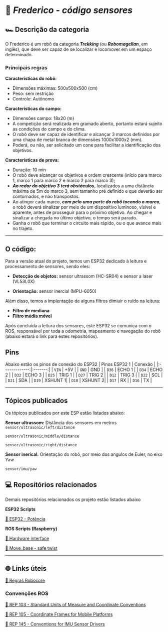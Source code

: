 # 🎩 *Frederico - código sensores*

## 🏎️ Descrição da categoria
O Frederico é um robô da categoria **_Trekking_** (ou **_Robomagellan_**, em inglês), que deve ser capaz de se localizar e locomover em um espaço determinado. 


### **Principais regras**
**Características do robô:**

- Dimensões máximas: 500x500x500 (cm)
- Peso: sem restrição
- Controle: Autônomo

**Características do campo:**

- Dimensões campo: 18x20 (m)
- A competição será realizada em gramado aberto, portanto estará sujeito as condições do campo e do clima.
- O robô deve ser capaz de identificar e alcançar 3 marcos definidos por uma chapa de metal branca de dimensões 1000x1000x2 (mm).
- Poderá, ou não, ser solicitado um cone para facilitar a identificação dos objetivos.

**Características de prova:**

- Duração: 10 min
- O robô deve alcançar os objetivos e ordem crescente (início para marco 1, marco 1 para marco 2 e marco 2 para marco 3);
- ***Ao redor do objetivo 3 terá obstáculos***, localizados a uma distância máxima de 5m do marco 3, sem tamanho pré definido e que deverão ser contornados, e não transpostos.
- Ao atingor cada marco, ***com pelo uma parte do robô tocando o marco***, o robô deverá sinalizar por meio de um dispositivo luminoso, vísivel e aparente, antes de prosseguir para o próximo objetivo. Ao chegar e sinalizar a chegada no último objetivo, o tempo será parado.
- Ganha o robô que terminar o circuito mais rápido, ou o que avance mais no trajeto.

** **
## O código: 
Para a versão atual do projeto, temos um ESP32 dedicado à leitura e processamento de sensores, sendo eles:

* __Detecção de objetos:__ sensor ultrassom (HC-SR04) e sensor a laser (VL53L0X)

* __Orientação:__ sensor inercial (MPU-6050)

Além disso, temos a implentação de alguns filtros dimiuir o ruído na leitura: 
* __Filtro de mediana__ 
* __Filtro média móvel__

Após concluída a leitura dos sensores, este ESP32 se comunica com o ROS, responsável por toda a odometria, mapeamento e navegação do robô (abaixo estará o link para estes repositórios). 

## Pins 
Abaixo estão os pinos de conexão do ESP32
| Pinos ESP32 1 | Conexão |
|:-------------:|:-------:|
|  `VIN`        | +5V     |
|  `GND`        | GND     |
|  `D36`        | ECHO 1  |
|  `D34`        | ECHO 2  |
|  `D32`        | ECHO 3  |
|  `D25`        | TRIG 1  |
|  `D27`        | TRIG 2  |
|  `D12`        | TRIG 3  |
|  `D22`        | SCL     |
|  `D21`        | SDA     |
|  `D19`        | XSHUNT 1|
|  `D18`        | XSHUNT 2|
|  `D17`        | RX      |
|  `D16`        | TX      |

** **

## Tópicos publicados
Os tópicos publicados por este ESP estão listados abaixo: 

**Sensor ultrassom:** Distância dos sensores em metros
`sensor/ultrasonic/left/distance`

`sensor/ultrasonic/middle/distance`

`sensor/ultrasonic/right/distance`

**Sensor inerical:** Orientação do robô, por meio dos angulos de Euler, no eixo Yaw

`sensor/imu/yaw`

## 💻 Reposítórios relacionados
Demais repositórios relacionados os projeto estão listados abaixo

**ESP32 Scripts**

[🔗 ESP32 - Potência](https://github.com/DinossauroBebado/FRED_FW_POT.git)

**ROS Scripts (Raspberry)**

[🔗 Hardware interface](https://github.com/DinossauroBebado/fred_hardware_interface.git)

[🔗 Move_base - safe twist](https://github.com/DinossauroBebado/fred_move_base.git)


** **

## 🌐 Links úteis

[🔗 Regras Robocore](https://robocore-eventos.s3.sa-east-1.amazonaws.com/public/Regras+-+Trekking+Indoor.pdf)

### Convenções ROS

[🔗 REP 103 - Standard Units of Measure and Coordinate Conventions](https://www.ros.org/reps/rep-0103.html)

[🔗 REP 105 - Coordinate Frames for Mobile Platforms](https://www.ros.org/reps/rep-0105.html)

[🔗 REP 145 - Conventions for IMU Sensor Drivers](https://www.ros.org/reps/rep-0145.html#data-reporting)